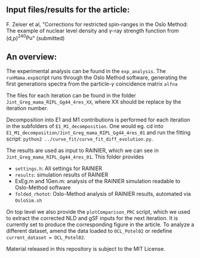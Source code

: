 ## Input files/results for the article:
F. Zeiser et al, "Corrections for restricted spin-ranges in the Oslo Method: The example of nuclear level density and $\gamma$-ray strength function from (d,p)$^{240}\mathrm{Pu}$"
(submitted)

## An overview:

The experimental analysis can be found in the `exp_analysis`. The `runMama.exp`script runs through the Oslo Method software, generating the first generations spectra from the particle-$\gamma$ coincidence matrix `alfna`

The files for each iteration can be found in the folder `Jint_Greg_mama_RIPL_Gg44_4res_XX`, where XX should be replace by the iteration number.

Decomposition into E1 and M1 contributions is performed for each iteration in the subfolders of `E1_M1_decomposition`. One would eg. cd into `E1_M1_decomposition/Jint_Greg_mama_RIPL_Gg44_4res_01` and run the fitting script: `python2 ../curve_fit/curve_fit_diff_evolution.py`.

The results are used as input to RAINIER, which we can see in `Jint_Greg_mama_RIPL_Gg44_4res_01`. This folder provides
- `settings.h`: All settings for RAINIER
- `results`: simulation results of RAINIER
- ExEg.m and 1Gen.m: analysis of the RAINIER simulation readable to Oslo-Method software
- `folded_rhotot`: Oslo-Method analysis of RAINIER results, automated via `OsloSim.sh`

On top level we also provide the `plotComparison_PRC` script, which we used to extract the corrected NLD and gSF inputs for the next iteration. It is currently set to produce the corresponding figure in the article. To analyze a different dataset, amend the data loaded to `OCL_Potel02` or redefine `current_dataset = OCL_Potel02`.

Material released in this repository is subject to the MIT License.

